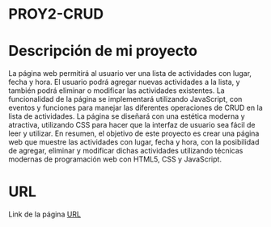 # PROY2-CRUD
# Descripción de mi proyecto
La página web permitirá al usuario ver una lista de actividades con lugar, fecha y hora. El usuario podrá agregar nuevas actividades a la lista, y también podrá eliminar o modificar las actividades existentes. La funcionalidad de la página se implementará utilizando JavaScript, con eventos y funciones para manejar las diferentes operaciones de CRUD en la lista de actividades. La página se diseñará con una estética moderna y atractiva, utilizando CSS para hacer que la interfaz de usuario sea fácil de leer y utilizar. En resumen, el objetivo de este proyecto es crear una página web que muestre las actividades con lugar, fecha y hora, con la posibilidad de agregar, eliminar y modificar dichas actividades utilizando técnicas modernas de programación web con HTML5, CSS y JavaScript.
# URL
Link de la página [URL](https://edarvichm.github.io/PROY2-CRUD/)